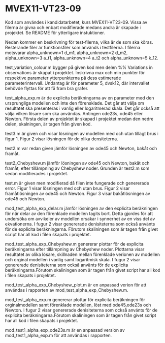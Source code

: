 # MVEX11-VT23-09
Kod som användes i kandidatarbetet, kurs MVEX11-VT23-09. Vissa av filerna 
är givna och enbart modifierade medans andra är skapade i projektet. 
Se README för ytterligare instuktioner. 

Nedan kommer en beskrivning för test-filerna, vilka är de som ska köras.
Resterande filer är funktionsfiler som används i testfilerna. I filerna 
motsvarar alpha_unknown=1 d_m1, alpha_unknown=2 d_m2, alpha_unknown=3 a_t1, 
alpha_unknown=4 a_t2 och alpha_unknown=5 k_12. 

test_variation_colour.m bygger på given kod men delen %% Variations in 
observations är skapat i projektet. Inskrivna max och min punkter för 
respektive parameter ytterpunkterna på dess estimerade parameterintervall. 
Undantag är för parameter 5, dvsk12, där intervallet behövde flyttas för 
att få fram bra grafer.

test_alpha_exp.m är de explicita beräkningarna av en parameter med den
ursprungliga modellen och inte den förensklade. Det går att välja om 
resultatet ska presenteras i vanlig eller logaritmerad skala. Det går också
att välja vilken lösare som ska användas. Antingen ode23s, ode45 eller Newton. 
Första delen av projektet är skapad i projektet medan den nedre delen, 
skalningen, är tagen från given kod. 

test3.m är given och visar lösningen av modellen med och utan tillagt
brus i figur 1. Figur 2 visar lösningen för de olika densiteterna.

test2.m var redan given jämför lösningen av ode45 och Newton, bakåt och framåt. 

test2_Chebyshew.m jämför lösningen av ode45 och Newton, bakåt och framåt, 
efter tillämpning av Chebyshew noder. Grunden är test2.m som sedan 
modifierades i projektet. 

test.m är given men modifierad då filen inte fungerade och genererade error. 
Figur 1 visar lösningen med och utan  brus. Figur 2 visar framåtlösningen av ode45 
och Newton. Figur 3 visar bakåtlösningen av ode45 och Newton. 

mod_test_alpha_exp_delar.m jämför lösningen av den explicita beräkningen för 
när delar av den förenklade modellen tagits bort. Detta gjordes för att 
undersöka om avvikeler av modellen orsakar i synnerhet av en viss del av 
ekvationerna. I fugur 2 visar genererade denisiteterna som också använts för de explicita 
beräkningarna.  Förutom skaliningen som är tagen från givet script har all
kod i filen skapats i projektet. 
 
mod_test_alpha_exp_Chebyshew.m genererar plottar för de explicita 
beräkningarna efter tillämpning av Chebyshew noder. Plottarna visar resultatet 
av olika lösare, skillnaden mellan förenklade verionen av modellen och orginal 
modellen i vanlig samt logaritmisk skala. I fugur 2 visar genererade 
denisiteterna som också använts för de explicita beräkningarna.Förutom 
skaliningen som är tagen från givet script har all kod i filen skapats i projektet.

mod_test_alpha_exp_Chebyshew_plot.m är en anpassad verion för att användas 
i rapporten av mod_test_alpha_exp_Chebyshew.m. 

mod_test_alpha_exp.m genererar plottar för explicita beräkningen för 
orginalmodellen samt förenklade modellen, löst med ode45,ode23s och Newton. 
I fugur 2 visar genererade denisiteterna som också använts för de explicita 
beräkningarna.Förutom skaliningen som är tagen från givet script har all 
kod i filen skapats i projektet.

mod_test1_alpha_exp_ode23s.m är en anpassad version av mod_test1_alpha_exp.m 
för att användas i rapporten. 